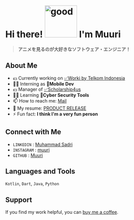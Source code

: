 # Hi there! <img src="https://github.com/muhammadsadri19/muhammadsadri19/assets/91242566/d04841d9-0a21-4ca2-ae8c-4258418628b4" alt="good" width="100"/> I'm Muuri 
> **アニメを見るのが大好きなソフトウェア・エンジニア！**
## About Me

- 💵 Currently working on [✅Worki by Telkom Indonesia](https://play.google.com/work/apps/details?id=id.diarium_mobile)
- 🧑‍💻 Interning as **📑Mobile Dev**
- 💵 Manager of [✅Scholarship4us](https://scholarship4us.com/)
- 🧑‍💻 Learning **🤖Cyber Security Tools**
- 📫 How to reach me: [Mail](muhammadsadry19@gmail.com)
- 📖 My resume: [PRODUCT RELEASE](https://muhammadsadri19.github.io/)
- ⚡ Fun fact: **I think I'm a very fun person**

## Connect with Me
- `LINKEDIN` : [Muhammad Sadri](https://linkedin.com/in/muhammad-sadri)
- `INSTAGRAM` : [muuri](https://instagram.com/muuri._)
- `GITHUB` : [Muuri](https://github.com/muhammadsadri19/)

## Languages and Tools
`Kotlin`, `Dart`, `Java`, `Python`
    
## Support
If you find my work helpful, you can [buy me a coffee](https://www.buymeacoffee.com/muuri).

